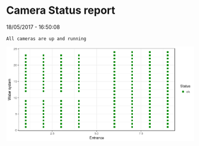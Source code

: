 Camera Status report
================
18/05/2017 - 16:50:08

    All cameras are up and running

![](camreport_files/figure-markdown_github/unnamed-chunk-2-1.png)
